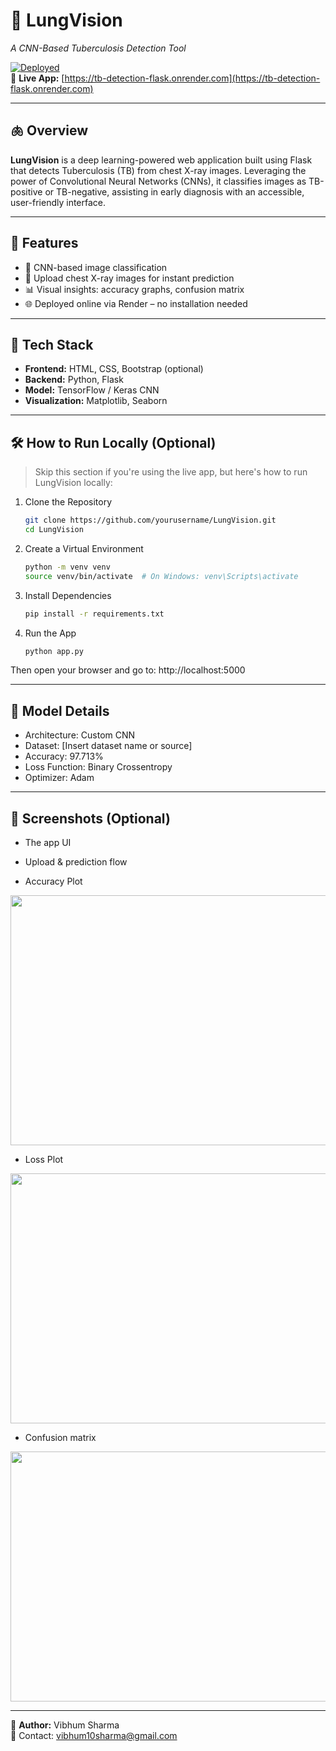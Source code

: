 # 💨 LungVision  
*A CNN-Based Tuberculosis Detection Tool*

[![Deployed](https://img.shields.io/badge/Live-Demo-green)](https://tb-detection-flask.onrender.com)  
🔗 **Live App:** [https://tb-detection-flask.onrender.com](https://tb-detection-flask.onrender.com)

---

## 🫁 Overview

**LungVision** is a deep learning-powered web application built using Flask that detects Tuberculosis (TB) from chest X-ray images. Leveraging the power of Convolutional Neural Networks (CNNs), it classifies images as TB-positive or TB-negative, assisting in early diagnosis with an accessible, user-friendly interface.

---

## 🚀 Features

- 🧠 CNN-based image classification
- 📸 Upload chest X-ray images for instant prediction
- 📊 Visual insights: accuracy graphs, confusion matrix
- 🌐 Deployed online via Render – no installation needed

---

## 🧰 Tech Stack

- **Frontend:** HTML, CSS, Bootstrap (optional)
- **Backend:** Python, Flask
- **Model:** TensorFlow / Keras CNN
- **Visualization:** Matplotlib, Seaborn

---

## 🛠️ How to Run Locally (Optional)

> Skip this section if you're using the live app, but here's how to run LungVision locally:

1. Clone the Repository
    ```sh
    git clone https://github.com/yourusername/LungVision.git
    cd LungVision
    ```
2. Create a Virtual Environment
   ```sh
   python -m venv venv
   source venv/bin/activate  # On Windows: venv\Scripts\activate
   ```
3. Install Dependencies
   ```sh
   pip install -r requirements.txt
   ```
4. Run the App
   ```sh
   python app.py
   ```
Then open your browser and go to: http://localhost:5000    

---

## 🧪 Model Details

- Architecture: Custom CNN 
- Dataset: [Insert dataset name or source]
- Accuracy: 97.713%
- Loss Function: Binary Crossentropy
- Optimizer: Adam

---

## 📸 Screenshots (Optional)

- The app UI

- Upload & prediction flow

- Accuracy Plot
<img src="https://github.com/user-attachments/assets/dd6d8aca-8adc-4108-b001-46c54448c846" width="600" height="400">

- Loss Plot
<img src="https://github.com/user-attachments/assets/659fedc1-808d-42a2-8a5e-c928f42c3448" width="600" height="400">

- Confusion matrix
<img src="https://github.com/user-attachments/assets/2ce0a125-1046-469a-946f-55d847221325" width="600" height="400">

---

📌 **Author:** Vibhum Sharma  
📧 Contact: vibhum10sharma@gmail.com
